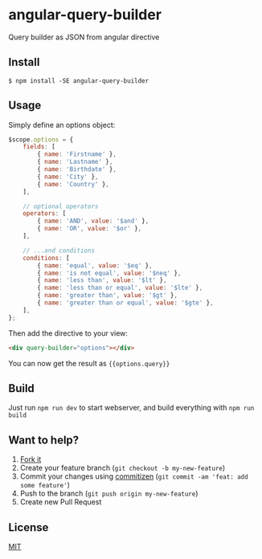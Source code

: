 # angular-query-builder

Query builder as JSON from angular directive

## Install

`$ npm install -SE angular-query-builder`

## Usage

Simply define an options object:

```js
$scope.options = {
    fields: [
        { name: 'Firstname' },
        { name: 'Lastname' },
        { name: 'Birthdate' },
        { name: 'City' },
        { name: 'Country' },
    ],

    // optional operators
    operators: [
        { name: 'AND', value: '$and' },
        { name: 'OR', value: '$or' },
    ],

    // ...and conditions
    conditions: [
        { name: 'equal', value: '$eq' },
        { name: 'is not equal', value: '$neq' },
        { name: 'less than', value: '$lt' },
        { name: 'less than or equal', value: '$lte' },
        { name: 'greater than', value: '$gt' },
        { name: 'greater than or equal', value: '$gte' },
    ],
};
```

Then add the directive to your view:

```html
<div query-builder="options"></div>
```

You can now get the result as `{{options.query}}`

## Build

Just run `npm run dev` to start webserver, and build everything with `npm run build`

## Want to help?

1. [Fork it](http://github.com/tiste/angular-query-builder/fork)
2. Create your feature branch (`git checkout -b my-new-feature`)
3. Commit your changes using [commitizen](https://github.com/commitizen/cz-cli) (`git commit -am 'feat: add some feature'`)
4. Push to the branch (`git push origin my-new-feature`)
5. Create new Pull Request

## License

[MIT](https://github.com/tiste/angular-query-builder/blob/master/LICENCE)
